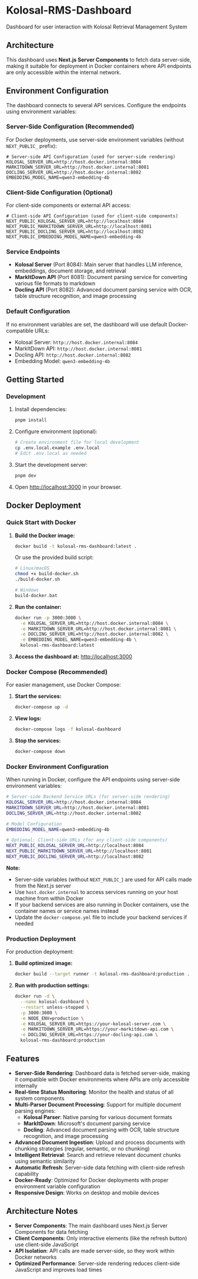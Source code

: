# Kolosal-RMS-Dashboard

Dashboard for user interaction with Kolosal Retrieval Management System

## Architecture

This dashboard uses **Next.js Server Components** to fetch data server-side, making it suitable for deployment in Docker containers where API endpoints are only accessible within the internal network.

## Environment Configuration

The dashboard connects to several API services. Configure the endpoints using environment variables:

### Server-Side Configuration (Recommended)

For Docker deployments, use server-side environment variables (without `NEXT_PUBLIC_` prefix):

```env
# Server-side API Configuration (used for server-side rendering)
KOLOSAL_SERVER_URL=http://host.docker.internal:8084
MARKITDOWN_SERVER_URL=http://host.docker.internal:8081
DOCLING_SERVER_URL=http://host.docker.internal:8082
EMBEDDING_MODEL_NAME=qwen3-embedding-4b
```

### Client-Side Configuration (Optional)

For client-side components or external API access:

```env
# Client-side API Configuration (used for client-side components)
NEXT_PUBLIC_KOLOSAL_SERVER_URL=http://localhost:8084
NEXT_PUBLIC_MARKITDOWN_SERVER_URL=http://localhost:8081
NEXT_PUBLIC_DOCLING_SERVER_URL=http://localhost:8082
NEXT_PUBLIC_EMBEDDING_MODEL_NAME=qwen3-embedding-4b
```

### Service Endpoints

- **Kolosal Server** (Port 8084): Main server that handles LLM inference, embeddings, document storage, and retrieval
- **MarkItDown API** (Port 8081): Document parsing service for converting various file formats to markdown
- **Docling API** (Port 8082): Advanced document parsing service with OCR, table structure recognition, and image processing

### Default Configuration

If no environment variables are set, the dashboard will use default Docker-compatible URLs:

- Kolosal Server: `http://host.docker.internal:8084`
- MarkItDown API: `http://host.docker.internal:8081`
- Docling API: `http://host.docker.internal:8082`
- Embedding Model: `qwen3-embedding-4b`

## Getting Started

### Development

1. Install dependencies:

   ```bash
   pnpm install
   ```

2. Configure environment (optional):

   ```bash
   # Create environment file for local development
   cp .env.local.example .env.local
   # Edit .env.local as needed
   ```

3. Start the development server:

   ```bash
   pnpm dev
   ```

4. Open [http://localhost:3000](http://localhost:3000) in your browser.

## Docker Deployment

### Quick Start with Docker

1. **Build the Docker image:**

   ```bash
   docker build -t kolosal-rms-dashboard:latest .
   ```

   Or use the provided build script:

   ```bash
   # Linux/macOS
   chmod +x build-docker.sh
   ./build-docker.sh

   # Windows
   build-docker.bat
   ```

2. **Run the container:**

   ```bash
   docker run -p 3000:3000 \
     -e KOLOSAL_SERVER_URL=http://host.docker.internal:8084 \
     -e MARKITDOWN_SERVER_URL=http://host.docker.internal:8081 \
     -e DOCLING_SERVER_URL=http://host.docker.internal:8082 \
     -e EMBEDDING_MODEL_NAME=qwen3-embedding-4b \
     kolosal-rms-dashboard:latest
   ```

3. **Access the dashboard at:** [http://localhost:3000](http://localhost:3000)

### Docker Compose (Recommended)

For easier management, use Docker Compose:

1. **Start the services:**

   ```bash
   docker-compose up -d
   ```

2. **View logs:**

   ```bash
   docker-compose logs -f kolosal-dashboard
   ```

3. **Stop the services:**

   ```bash
   docker-compose down
   ```

### Docker Environment Configuration

When running in Docker, configure the API endpoints using server-side environment variables:

```bash
# Server-side Backend Service URLs (for server-side rendering)
KOLOSAL_SERVER_URL=http://host.docker.internal:8084
MARKITDOWN_SERVER_URL=http://host.docker.internal:8081
DOCLING_SERVER_URL=http://host.docker.internal:8082

# Model Configuration
EMBEDDING_MODEL_NAME=qwen3-embedding-4b

# Optional: Client-side URLs (for any client-side components)
NEXT_PUBLIC_KOLOSAL_SERVER_URL=http://localhost:8084
NEXT_PUBLIC_MARKITDOWN_SERVER_URL=http://localhost:8081
NEXT_PUBLIC_DOCLING_SERVER_URL=http://localhost:8082
```

**Note:**

- Server-side variables (without `NEXT_PUBLIC_`) are used for API calls made from the Next.js server
- Use `host.docker.internal` to access services running on your host machine from within Docker
- If your backend services are also running in Docker containers, use the container names or service names instead
- Update the `docker-compose.yml` file to include your backend services if needed

### Production Deployment

For production deployment:

1. **Build optimized image:**

   ```bash
   docker build --target runner -t kolosal-rms-dashboard:production .
   ```

2. **Run with production settings:**

   ```bash
   docker run -d \
     --name kolosal-dashboard \
     --restart unless-stopped \
     -p 3000:3000 \
     -e NODE_ENV=production \
     -e KOLOSAL_SERVER_URL=https://your-kolosal-server.com \
     -e MARKITDOWN_SERVER_URL=https://your-markitdown-api.com \
     -e DOCLING_SERVER_URL=https://your-docling-api.com \
     kolosal-rms-dashboard:production
   ```

## Features

- **Server-Side Rendering**: Dashboard data is fetched server-side, making it compatible with Docker environments where APIs are only accessible internally
- **Real-time Status Monitoring**: Monitor the health and status of all system components
- **Multi-Parser Document Processing**: Support for multiple document parsing engines:
  - **Kolosal Parser**: Native parsing for various document formats
  - **MarkItDown**: Microsoft's document parsing service
  - **Docling**: Advanced document parsing with OCR, table structure recognition, and image processing
- **Advanced Document Ingestion**: Upload and process documents with chunking strategies (regular, semantic, or no chunking)
- **Intelligent Retrieval**: Search and retrieve relevant document chunks using semantic similarity
- **Automatic Refresh**: Server-side data fetching with client-side refresh capability
- **Docker-Ready**: Optimized for Docker deployments with proper environment variable configuration
- **Responsive Design**: Works on desktop and mobile devices

## Architecture Notes

- **Server Components**: The main dashboard uses Next.js Server Components for data fetching
- **Client Components**: Only interactive elements (like the refresh button) use client-side JavaScript
- **API Isolation**: API calls are made server-side, so they work within Docker networks
- **Optimized Performance**: Server-side rendering reduces client-side JavaScript and improves load times
